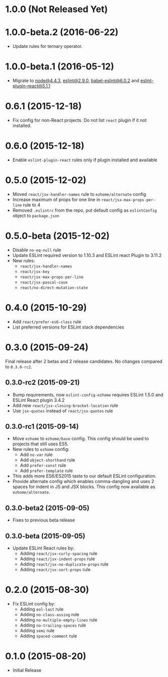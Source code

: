 1.0.0 (Not Released Yet)
========================

1.0.0-beta.2 (2016-06-22)
=========================

* Update rules for ternary operator.

1.0.0-beta.1 (2016-05-12)
=========================

* Migrate to node@4.4.3, eslint@2.9.0, babel-eslint@6.0.2 and
  eslint-plugin-react@5.1.1

0.6.1 (2015-12-18)
==================

* Fix config for non-React projects. Do not list `react` plugin if it not
  installed.

0.6.0 (2015-12-18)
==================

* Enable `eslint-plugin-react` rules only if plugin installed and available

0.5.0 (2015-12-02)
==================

* Moved `react/jsx-handler-names` rule to `ezhome/alternate` config
* Increase maximum of props for one line in `react/jsx-max-props-per-line` rule
  to 4
* Removed `.eslintrc` from the repo, put default config as `eslintConfig`
  object to `package.json`

0.5.0-beta (2015-12-02)
=======================

* Disable `no-eq-null` rule
* Update ESLint required version to 1.10.3 and ESLint react Plugin to 3.11.2
* New rules:
  * `react/jsx-handler-names`
  * `react/jsx-key`
  * `react/jsx-max-props-per-line`
  * `react/jsx-pascal-case`
  * `react/no-direct-mutation-state`

0.4.0 (2015-10-29)
==================

* Add `react/prefer-es6-class` rule
* List preferred versions for ESLint stack dependencies

0.3.0 (2015-09-24)
==================

Final release after 2 betas and 2 release candidates. No changes compared
to `0.3.0-rc2`.

0.3.0-rc2 (2015-09-21)
----------------------

* Bump requirements, now `eslint-config-ezhome` requires ESLint 1.5.0 and
  ESLint React plugin 3.4.2
* Add new `react/jsx-closing-bracket-location` rule
* Use `jsx-quotes` instead of `react/jsx-quotes` rule

0.3.0-rc1 (2015-09-14)
----------------------

* Move `ezhome` to `ezhome/base` config. This config should be used to projects
  that still uses ES5.
* New rules to `ezhome` config:
  * Add `no-var` rule
  * Add `object-shorthand` rule
  * Add `prefer-const` rule
  * Add `prefer-template` rule
* This adds more ES6/ES2015 taste to our default ESLint configuration.
* Provide alternate config which enables comma-dangling and uses 2 spaces for
  indent in JS and JSX blocks. This config now available as `ezhome/alternate`.

0.3.0-beta2 (2015-09-05)
------------------------

* Fixes to previous beta release

0.3.0-beta (2015-09-05)
-----------------------

* Update ESLint React rules by:
  * Adding `react/jsx-curly-spacing` rule
  * Adding `react/jsx-indent-props` rule
  * Adding `react/jsx-no-duplicate-props` rule
  * Adding `react/jsx-sort-props` rule

0.2.0 (2015-08-30)
==================

* Fix ESLint config by:
  * Adding `eol-last` rule
  * Adding `no-class-assing` rule
  * Adding `no-multiple-empty-lines` rule
  * Adding `no-trailing-spaces` rule
  * Adding `semi` rule
  * Adding `spaced-comment` rule

0.1.0 (2015-08-20)
==================

* Initial Release
